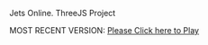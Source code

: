 Jets Online. ThreeJS Project

MOST RECENT VERSION: [Please Click here to Play](https://rawcdn.githack.com/alperenbutun/free-time-project/23af5a3/index.html)
